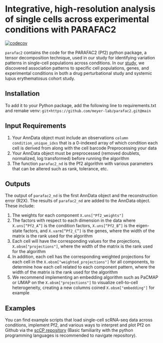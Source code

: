 # Integrative, high-resolution analysis of single cells across experimental conditions with PARAFAC2

[![codecov](https://codecov.io/gh/meyer-lab/parafac2/branch/main/graph/badge.svg?token=srqQtzqc6V)](https://codecov.io/gh/meyer-lab/parafac2)

`parafac2` contains the code for the PARAFAC2 (Pf2) python package, a tensor decomposition technique, used in our study for identifying variation patterns in single-cell populations across conditions. In our [study](https://www.biorxiv.org/content/10.1101/2024.07.29.605698v1.article-info), we discovered association patterns to specific cell populations, genes, and experimental conditions in both a drug perturbational study and systemic lupus erythematosus cohort study. 

## Installation
To add it to your Python package, add the following line to requirements.txt and remake venv: `git+https://github.com/meyer-lab/parafac2.git@main`

## Input Requirements
1. Your AnnData object must include an observations `column condition_unique_idxs` that is a 0-indexed array of which condition each cell is derived from along with the cell barcode 
Preprocessing your data
2. Your AnnData object must be preprocessed (removed doublets, normalized, log transformed) before running the algorithm
3. The function `parafac2_nd` is the Pf2 algorithm with various parameters that can be altered such as rank, tolerance, etc. 

## Outputs
The output of `parafac2_nd` is the first AnnData object and the reconstruction error (R2X). The results of `parafac2_nd` are added to the AnnData object. These include: 
1. The weights for each component `X.uns["Pf2_weights"]`
2. The factors with respect to each dimension in the data where `X.uns[“Pf2_A”]` is the condition factors, `X.uns[“Pf2_B”]` is the eigen-state factors, and `X.varm[“Pf2_C”]` is the genes, where the width of the matrix is the rank used for the algorithm
3. Each cell will have the corresponding values for the projections, `X.obsm["projections"]`, where the width of the matrix is the rank used for the algorithm
4. In addition, each cell has the corresponding weighted projections for each cell in the `X.obsm["weighted_projections"]` for all components, to determine how each cell related to each component pattern, where the width of the matrix is the rank used for the algorithm
5. We recommend implementing an embedding algorithm such as PaCMAP or UMAP on the `X.obsm["projections"]` to visualize cell-to-cell heterogeneity, creating a new columns coined `X.obsm["embedding"]` for example

## Examples
You can find example scripts that load single-cell scRNA-seq data across conditions, implement Pf2, and various ways to interpret and plot Pf2 on Github via the [scCP repository](https://github.com/meyer-lab/scCP) (Basic familiarity with the python programming languages is recommended to navigate repository).

